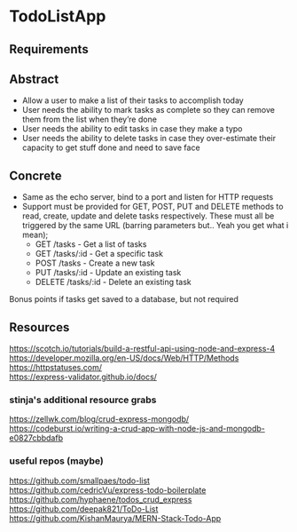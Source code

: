 # TodoListApp



## Requirements


## Abstract

* Allow a user to make a list of their tasks to accomplish today
* User needs the ability to mark tasks as complete so they can remove them from the list when they’re done
* User needs the ability to edit tasks in case they make a typo
* User needs the ability to delete tasks in case they over-estimate their capacity to get stuff done and need to save face

## Concrete
* Same as the echo server, bind to a port and listen for HTTP requests
* Support must be provided for GET, POST, PUT and DELETE methods to read, create, update and delete tasks respectively. These must all be triggered by the same URL (barring parameters but.. Yeah you get what i mean);
  * GET /tasks - Get a list of tasks
  * GET /tasks/:id - Get a specific task
  * POST /tasks - Create a new task
  * PUT /tasks/:id - Update an existing task
  * DELETE /tasks/:id - Delete an existing task

Bonus points if tasks get saved to a database, but not required

## Resources
https://scotch.io/tutorials/build-a-restful-api-using-node-and-express-4  
https://developer.mozilla.org/en-US/docs/Web/HTTP/Methods  
https://httpstatuses.com/  
https://express-validator.github.io/docs/  


### stinja's additional resource grabs
https://zellwk.com/blog/crud-express-mongodb/  
https://codeburst.io/writing-a-crud-app-with-node-js-and-mongodb-e0827cbbdafb  

### useful repos (maybe)
https://github.com/smallpaes/todo-list  
https://github.com/cedricVu/express-todo-boilerplate  
https://github.com/hyphaene/todos_crud_express  
https://github.com/deepak821/ToDo-List  
https://github.com/KishanMaurya/MERN-Stack-Todo-App  

